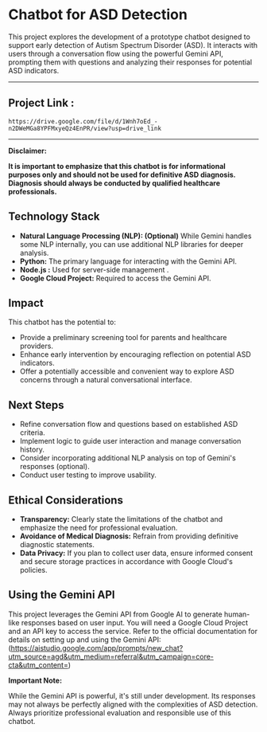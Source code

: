 # Chatbot for ASD Detection

This project explores the development of a prototype chatbot designed to support early detection of Autism Spectrum Disorder (ASD). It interacts with users through a conversation flow using the powerful Gemini API, prompting them with questions and analyzing their responses for potential ASD indicators.
_____________________________________________________________________________________
## Project Link : 
    https://drive.google.com/file/d/1Wnh7oEd_-n2DWeMGa8YPFMxyeQz4EnPR/view?usp=drive_link
------------------------------------------------------------------------

**Disclaimer:**

**It is important to emphasize that this chatbot is for informational purposes only and should not be used for definitive ASD diagnosis. Diagnosis should always be conducted by qualified healthcare professionals.**

## Technology Stack

* **Natural Language Processing (NLP): (Optional)** While Gemini handles some NLP internally, you can use additional NLP libraries for deeper analysis.
* **Python:** The primary language for interacting with the Gemini API.
* **Node.js :** Used for server-side management .
* **Google Cloud Project:** Required to access the Gemini API.

## Impact

This chatbot has the potential to:

* Provide a preliminary screening tool for parents and healthcare providers.
* Enhance early intervention by encouraging reflection on potential ASD indicators.
* Offer a potentially accessible and convenient way to explore ASD concerns through a natural conversational interface.

## Next Steps

* Refine conversation flow and questions based on established ASD criteria.
* Implement logic to guide user interaction and manage conversation history.
* Consider incorporating additional NLP analysis on top of Gemini's responses (optional).
* Conduct user testing to improve usability.

## Ethical Considerations

* **Transparency:** Clearly state the limitations of the chatbot and emphasize the need for professional evaluation.
* **Avoidance of Medical Diagnosis:** Refrain from providing definitive diagnostic statements.
* **Data Privacy:** If you plan to collect user data, ensure informed consent and secure storage practices in accordance with Google Cloud's policies.

## Using the Gemini API

This project leverages the Gemini API from Google AI to generate human-like responses based on user input.  You will need a Google Cloud Project and an API key to access the service. Refer to the official documentation for details on setting up and using the Gemini API: (https://aistudio.google.com/app/prompts/new_chat?utm_source=agd&utm_medium=referral&utm_campaign=core-cta&utm_content=)

**Important Note:**

While the Gemini API is powerful, it's still under development. Its responses may not always be perfectly aligned with the complexities of ASD detection. Always prioritize professional evaluation and responsible use of this chatbot.
